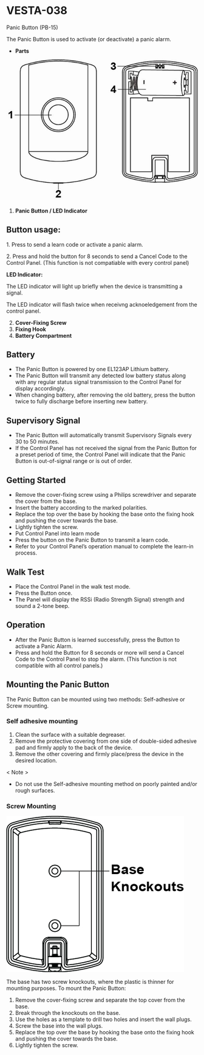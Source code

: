 # VESTA-038

Panic Button (PB-15)

The Panic Button is used to activate (or deactivate) a panic alarm.

* **Parts**

![](<.gitbook/assets/0 (16).jpeg>)

1. **Panic Button / LED Indicator**

## **Button usage:**

1\. Press to send a learn code or activate a panic alarm.

2\. Press and hold the button for 8 seconds to send a Cancel Code to the Control Panel. (This function is not compatiable with every control panel)

**LED Indicator:**

The LED indicator will light up briefly when the device is transmitting a signal.

The LED indicator will flash twice when receivng acknoeledgement from the control panel.

2. **Cover-Fixing Screw**
3. **Fixing Hook**
4. **Battery Compartment**

## **Battery**

* The Panic Button is powered by one EL123AP Lithium battery.
* The Panic Button will transmit any detected low battery status along with any regular status signal transmission to the Control Panel for display accordingly.
* When changing battery, after removing the old battery, press the button twice to fully discharge before inserting new battery.

## **Supervisory Signal**

* The Panic Button will automatically transmit Supervisory Signals every 30 to 50 minutes.
* If the Control Panel has not received the signal from the Panic Button for a preset period of time, the Control Panel will indicate that the Panic Button is out-of-signal range or is out of order.

## **Getting Started**

* Remove the cover-fixing screw using a Philips screwdriver and separate the cover from the base.
* Insert the battery according to the marked polarities.
* Replace the top over the base by hooking the base onto the fixing hook and pushing the cover towards the base.
* Lightly tighten the screw.
* Put Control Panel into learn mode
* Press the button on the Panic Button to transmit a learn code.
* Refer to your Control Panel’s operation manual to complete the learn-in process.

## **Walk Test**

* Place the Control Panel in the walk test mode.
* Press the Button once.
* The Panel will display the RSSi (Radio Strength Signal) strength and sound a 2-tone beep.

## **Operation**

* After the Panic Button is learned successfully, press the Button to activate a Panic Alarm.
* Press and hold the Button for 8 seconds or more will send a Cancel Code to the Control Panel to stop the alarm. (This function is not compatible with all control panels.)

## **Mounting the Panic Button**

The Panic Button can be mounted using two methods: Self-adhesive or Screw mounting.

### **Self adhesive mounting**

1. Clean the surface with a suitable degreaser.
2. Remove the protective covering from one side of double-sided adhesive pad and firmly apply to the back of the device.
3. Remove the other covering and firmly place/press the device in the desired location.

< Note >

* Do not use the Self-adhesive mounting method on poorly painted and/or rough surfaces.

### **Screw Mounting**

![](<.gitbook/assets/1 (15).jpeg>)

The base has two screw knockouts, where the plastic is thinner for mounting purposes. To mount the Panic Button:

1. Remove the cover-fixing screw and separate the top cover from the base.
2. Break through the knockouts on the base.
3. Use the holes as a template to drill two holes and insert the wall plugs.
4. Screw the base into the wall plugs.
5. Replace the top over the base by hooking the base onto the fixing hook and pushing the cover towards the base.
6. Lightly tighten the screw.
